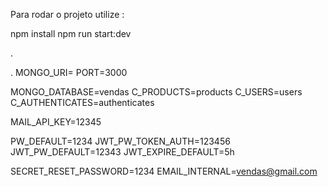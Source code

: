 

 

Para rodar o projeto utilize : 

npm install
npm run start:dev


.







































.
MONGO_URI=
PORT=3000

MONGO_DATABASE=vendas
C_PRODUCTS=products
C_USERS=users
C_AUTHENTICATES=authenticates

MAIL_API_KEY=12345



PW_DEFAULT=1234
JWT_PW_TOKEN_AUTH=123456
JWT_PW_DEFAULT=12343
JWT_EXPIRE_DEFAULT=5h

SECRET_RESET_PASSWORD=1234
EMAIL_INTERNAL=vendas@gmail.com

